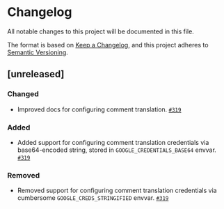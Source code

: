# Changelog

All notable changes to this project will be documented in this file.

The format is based on [Keep a Changelog](https://keepachangelog.com/en/1.0.0/),
and this project adheres to [Semantic Versioning](https://semver.org/spec/v2.0.0.html).

## [unreleased]

### Changed
- Improved docs for configuring comment translation. [`#319`][]

### Added
- Added support for configuring comment translation credentials via base64-encoded string, stored in `GOOGLE_CREDENTIALS_BASE64` envvar. [`#319`][]

### Removed
- Removed support for configuring comment translation credentials via cumbersome `GOOGLE_CREDS_STRINGIFIED` envvar. [`#319`][]

   [`#319`]: https://github.com/pol-is/polisServer/issues/319

